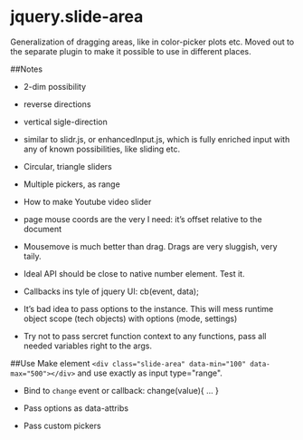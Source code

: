 # jquery.slide-area

Generalization of dragging areas, like in color-picker plots etc. Moved out to the separate plugin to make it possible to use in different places.

##Notes
* 2-dim possibility
* reverse directions
* vertical sigle-direction
* similar to slidr.js, or enhancedInput.js, which is fully enriched input with any of known possibilities, like sliding etc.
* Circular, triangle sliders

* Multiple pickers, as range


* How to make Youtube video slider
* page mouse coords are the very I need: it’s offset relative to the document

* Mousemove is much better than drag. Drags are very sluggish, very taily.

* Ideal API should be close to native number element. Test it.

* Callbacks ins tyle of jquery UI: cb(event, data);

* It’s bad idea to pass options to the instance. This will mess runtime object scope (tech objects) with options (mode, settings)

* Try not to pass sercret function context to any functions, pass all needed variables right to the args.
	

##Use
Make element `<div class="slide-area" data-min="100" data-max="500"></div>` and use exactly as input type="range".

* Bind to `change` event or callback: change(value){ … }

* Pass options as data-attribs

* Pass custom pickers
